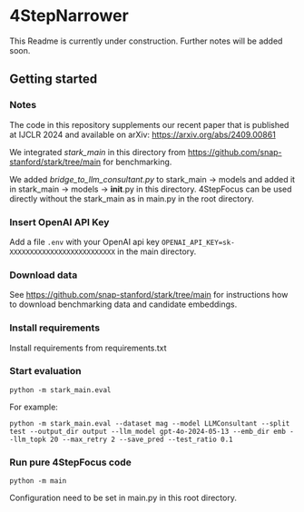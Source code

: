 # 4StepNarrower
This Readme is currently under construction. Further notes will be added soon.



## Getting started
### Notes
The code in this repository supplements our recent paper that is published at IJCLR 2024 and available on arXiv: https://arxiv.org/abs/2409.00861

We integrated *stark_main* in this directory from https://github.com/snap-stanford/stark/tree/main for benchmarking.

We added *bridge_to_llm_consultant.py* to stark_main -> models and added it in stark_main -> models -> __init__.py in this directory.
4StepFocus can be used directly without the stark_main as in main.py in the root directory. 

### Insert OpenAI API Key

Add a file ```.env``` with your OpenAI api key ```OPENAI_API_KEY=sk-XXXXXXXXXXXXXXXXXXXXXXXXXX``` in the main directory.

### Download data
See https://github.com/snap-stanford/stark/tree/main for instructions how to download benchmarking data and candidate embeddings.

### Install requirements
Install requirements from requirements.txt

### Start evaluation
```
python -m stark_main.eval
```
For example:
```
python -m stark_main.eval --dataset mag --model LLMConsultant --split test --output_dir output --llm_model gpt-4o-2024-05-13 --emb_dir emb --llm_topk 20 --max_retry 2 --save_pred --test_ratio 0.1
```

### Run pure 4StepFocus code
```
python -m main
```
Configuration need to be set in main.py in this root directory.

